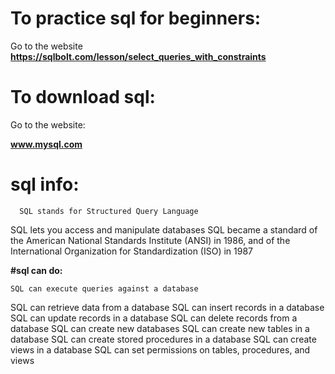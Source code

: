 # To practice sql for beginners:
 Go to the website
 **https://sqlbolt.com/lesson/select_queries_with_constraints**

# To download sql: 
Go to the website:     

**www.mysql.com**

# sql info:

      SQL stands for Structured Query Language
SQL lets you access and manipulate databases
SQL became a standard of the American National Standards Institute (ANSI) in 1986, and of the International Organization for Standardization (ISO) in 1987

**#sql can do:**

    SQL can execute queries against a database
SQL can retrieve data from a database
SQL can insert records in a database
SQL can update records in a database
SQL can delete records from a database
SQL can create new databases
SQL can create new tables in a database
SQL can create stored procedures in a database
SQL can create views in a database
SQL can set permissions on tables, procedures, and views
